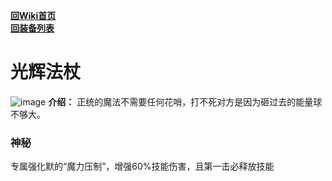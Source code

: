 [**回Wiki首页**](../README.md)   
[**回装备列表**](index.md)   
# 光辉法杖
![image](https://user-images.githubusercontent.com/35645329/193898383-bf791854-fb86-4ba5-8e73-8768bebee475.png) **介绍：** 正统的魔法不需要任何花哨，打不死对方是因为砸过去的能量球不够大。

### 神秘
专属强化默的“魔力压制”，增强60%技能伤害，且第一击必释放技能
